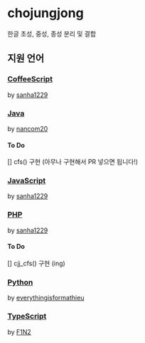 # chojungjong
한글 초성, 중성, 종성 분리 및 결합

## 지원 언어

### [CoffeeScript](https://github.com/sweetcorn1229/chojungjong/blob/main/coffeescript/docs.md)
by [sanha1229](https://github.com/sanha1229)

### [Java](https://github.com/sweetcorn1229/chojungjong/blob/main/java/docs.md)
by [nancom20](https://github.com/nancom20)

#### To Do
[] cfs() 구현 (아무나 구현해서 PR 넣으면 됩니다!)

### [JavaScript](https://github.com/sweetcorn1229/chojungjong/blob/main/javascript/docs.md)
by [sanha1229](https://github.com/sanha1229)

### [PHP](https://github.com/sweetcorn1229/chojungjong/blob/main/php/docs.md)
by [sanha1229](https://github.com/sanha1229)

#### To Do
[] cjj_cfs() 구현 (ing)

### [Python](https://github.com/sweetcorn1229/chojungjong/blob/main/python/docs.md)
by [everythingisformathieu](https://github.com/everythingisformathieu)

### [TypeScript](https://github.com/sweetcorn1229/chojungjong/blob/main/typescript/docs.md)
by [F1N2](https://github.com/F1N2)
